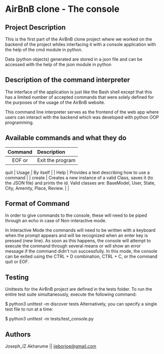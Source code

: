 #  AirBnB clone - The console

## Project Description

This is the first part of the AirBnB clone project where we worked on the backend of the project whiles interfacing it with a console application with the help of the cmd module in python.

Data (python objects) generated are stored in a json file and can be accessed with the help of the json module in python

## Description of the command interpreter

The interface of the application is just like the Bash shell except that this has a limited number of accepted commands that were solely defined for the purposes of the usage of the AirBnB website.

This command line interpreter serves as the frontend of the web app where users can interact with the backend which was developed with python OOP programming.

## Available commands and what they do

| Command    |              Description                                                                                             |
|:----------:|:-------------------------------------------------------------------------------------------------------------------- |
| EOF or     |  Exit the program                                                                                                    |
  quit
| Usage      |  By itself                                                                                                           |
| Help       |  Provides a  text describing how to use a command                                                                    |     | create     |  Creates a new instance of a valid Class, saves it (to the JSON file) and prints the id.                                                   Valid classes are: BaseModel, User, State, City, Amenity, Place, Review.                                                               |                                                                                                                      |

## Format of Command

In order to give commands to the console, these will need to be piped through an echo in case of Non-interactive mode.

In Interactive Mode the commands will need to be written with a keyboard when the prompt appears and will be recognized when an enter key is pressed (new line). As soon as this happens, the console will attempt to execute the command through several means or will show an error message if the command didn't run successfully. In this mode, the console can be exited using the CTRL + D combination, CTRL + C, or the command quit or EOF.

## Testing

Unittests for the AirBnB project are defined in the tests folder. To run the entire test suite simultaneously, execute the following command:

$ python3 unittest -m discover tests
Alternatively, you can specify a single test file to run at a time:

$ python3 unittest -m tests/test_console.py

## Authors

Joseph_IZ Akharume || ijeborjoe@gmail.com
